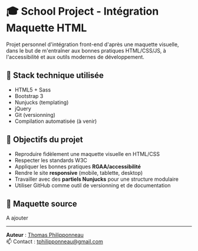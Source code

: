 # 🎓 School Project - Intégration Maquette HTML

Projet personnel d'intégration front-end d'après une maquette visuelle, dans le but de m'entraîner aux bonnes pratiques HTML/CSS/JS, à l'accessibilité et aux outils modernes de développement.

## 🧰 Stack technique utilisée

- HTML5 + Sass
- Bootstrap 3
- Nunjucks (templating)
- jQuery
- Git (versionning)
- Compilation automatisée (à venir)

## 📐 Objectifs du projet

- Reproduire fidèlement une maquette visuelle en HTML/CSS
- Respecter les standards W3C
- Appliquer les bonnes pratiques **RGAA/accessibilité**
- Rendre le site **responsive** (mobile, tablette, desktop)
- Travailler avec des **partiels Nunjucks** pour une structure modulaire
- Utiliser GitHub comme outil de versionning et de documentation

## 📸 Maquette source

A ajouter

---

**Auteur** : [Thomas Philipponneau](https://thomas-philipponneau.fr)  
📫 Contact : tphilipponneau@gmail.com
